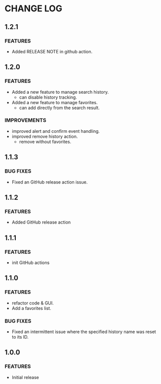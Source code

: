# CHANGE LOG

## 1.2.1
### FEATURES
- Added RELEASE NOTE in github action.

## 1.2.0
### FEATURES
- Added a new feature to manage search history.
  - can disable history tracking.
- Added a new feature to manage favorites.
  - can add directly from the search result.

### IMPROVEMENTS
- improved alert and confirm event handling.
- improved remove history action.
  - remove without favorites. 

## 1.1.3
### BUG FIXES
- Fixed an GitHub release action issue.

## 1.1.2
### FEATURES
- Added GitHub release action

## 1.1.1
### FEATURES
- init GitHub actions

## 1.1.0
### FEATURES
- refactor code & GUI.
- Add a favorites list.

### BUG FIXES
- Fixed an intermittent issue where the specified history name was reset to its ID.

## 1.0.0
### FEATURES
- Initial release
